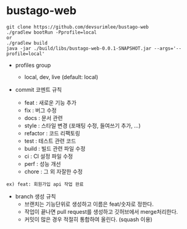 # bustago-web

```
git clone https://github.com/devsurimlee/bustago-web
./gradlew bootRun -Pprofile=local
or
./gradlew build
java -jar ./build/libs/bustago-web-0.0.1-SNAPSHOT.jar --args='--profile=local'
```

* profiles group
  * local, dev, live (default: local)

* commit 코멘트 규칙 
  * feat : 새로운 기능 추가
  * fix : 버그 수정
  * docs : 문서 관련
  * style : 스타일 변경 (포매팅 수정, 들여쓰기 추가, …)
  * refactor : 코드 리팩토링
  * test : 테스트 관련 코드
  * build : 빌드 관련 파일 수정
  * ci : CI 설정 파일 수정
  * perf : 성능 개선
  * chore : 그 외 자잘한 수정

```
ex) feat: 회원가입 api 작업 완료
```

* branch 생성 규칙
  * 브랜치는 기능단위로 생성하고 이름은 feat/숫자로 정한다.
  * 작업이 끝나면 pull request를 생성하고 깃허브에서 merge처리한다.
  * 커밋이 많은 경우 적절히 통합하여 올린다. (squash 이용)
  

